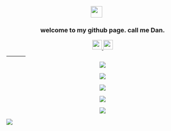 <p align="center">
  <a href="#">
    <img style="padding-right: 32px;" src="https://media.giphy.com/media/hvRJCLFzcasrR4ia7z/giphy.gif" width="30">
  </a>
</p>

<h3 align="center">
  welcome to my github page. call me Dan.
</h3>

<p align="center">
  <a href="https://bsky.app/profile/dan.peepo.social">
    <img src="https://img.shields.io/badge/Bluesky-0886FE?style=flat-square&logo=bluesky&logoColor=white" height=25>
  <a href="https://www.linkedin.com/in/dannybaghdadi/">
    <img src="https://img.shields.io/badge/LinkedIn-0a66c2?style=flat-square&logo=linked-in&logoColor=white" height=25>
  </a>
</p>

<hr style="width: 10%; align: center;">

<!-- Github Streak -->
<p align="center">
<a href="#">
<picture>
<source 
  srcset="https://github-readme-streak-stats-eight.vercel.app/?user=Dan-Mizu&theme=github-dark&hide_border=true&date_format=M%20j%5B%2C%20Y%5D"
  media="(prefers-color-scheme: dark)"
/>
<source
  srcset="https://github-readme-streak-stats-eight.vercel.app/?user=Dan-Mizu&hide_border=true&date_format=M%20j%5B%2C%20Y%5D"
  media="(prefers-color-scheme: light), (prefers-color-scheme: no-preference)"
/>
<img src="https://github-readme-streak-stats-eight.vercel.app/?user=Dan-Mizu&hide_border=true&date_format=M%20j%5B%2C%20Y%5D" />
</picture>
</a>
</p>

<!-- Github Stats -->
<p align="center">
<a href="#">
<picture>
<source 
  srcset="https://github-readme-stats.vercel.app/api/top-langs/?username=Dan-Mizu&langs_count=10&layout=compact&hide_border=true&theme=github_dark"
  media="(prefers-color-scheme: dark)"
/>
<source
  srcset="https://github-readme-stats.vercel.app/api/top-langs/?username=Dan-Mizu&langs_count=10&layout=compact&hide_border=true"
  media="(prefers-color-scheme: light), (prefers-color-scheme: no-preference)"
/>
<img src="https://github-readme-stats.vercel.app/api/top-langs/?username=Dan-Mizu&langs_count=10&layout=compact&hide_border=true" />
</picture>
</a>
</p>

<!-- Github Score -->
<p align="center">
<a href="#">
<picture>
<source 
  srcset="https://github-readme-stats-git-masterrstaa-rickstaa.vercel.app/api?username=Dan-Mizu&count_private=true&show_icons=true&include_all_commits=true&hide_border=true&theme=github_dark"
  media="(prefers-color-scheme: dark)"
/>
<source
  srcset="https://github-readme-stats-git-masterrstaa-rickstaa.vercel.app/api?username=Dan-Mizu&count_private=true&show_icons=true&include_all_commits=true&hide_border=true"
  media="(prefers-color-scheme: light), (prefers-color-scheme: no-preference)"
/>
<img src="https://github-readme-stats-git-masterrstaa-rickstaa.vercel.app/api?username=Dan-Mizu&count_private=true&show_icons=true&include_all_commits=true&hide_border=true" />
</picture>
</a>
</p>

<!-- Github Contribution Graph -->
<p align="center">
<a href="#">
<picture>
<source 
  srcset="https://github-readme-activity-graph.vercel.app/graph?username=Dan-Mizu&hide_border=true&theme=github-dark"
  media="(prefers-color-scheme: dark)"
/>
<source
  srcset="https://github-readme-activity-graph.vercel.app/graph?username=Dan-Mizu&hide_border=true&theme=minimal"
  media="(prefers-color-scheme: light), (prefers-color-scheme: no-preference)"
/>
<img src="https://github-readme-activity-graph.vercel.app/graph?username=Dan-Mizu&hide_border=true" />
</picture>
</a>
</p>

<!-- Profile Visits -->
<p align="center">
  <a href="#">
    <img src="https://komarev.com/ghpvc/?username=Dan-Mizu&style=for-the-badge&label=Profile+Visits" />
  </a>
</p>

<!-- Y HYPE Hit Tracking -->
![](https://hit.yhype.me/github/profile?user_id=15823849)

